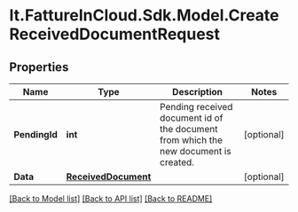 # It.FattureInCloud.Sdk.Model.CreateReceivedDocumentRequest

## Properties

Name | Type | Description | Notes
------------ | ------------- | ------------- | -------------
**PendingId** | **int** | Pending received document id of the document from which the new document is created. | [optional] 
**Data** | [**ReceivedDocument**](ReceivedDocument.md) |  | [optional] 

[[Back to Model list]](../README.md#documentation-for-models) [[Back to API list]](../README.md#documentation-for-api-endpoints) [[Back to README]](../README.md)

